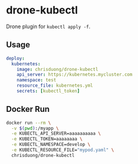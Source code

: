 # drone-kubectl

Drone plugin for `kubectl apply -f`.

## Usage

   ```yaml
   deploy:
     kubernetes:
       image: chrisduong/drone-kubectl
       api_server: https://kubernetes.mycluster.com
       namespace: test
       resource_file: kubernetes.yml
       secrets: [kubectl_token]
   ```

## Docker Run

```sh
docker run --rm \
  -v $(pwd):/myapp \
  -e KUBECTL_API_SERVER=aaaaaaaaaa \
  -e KUBECTL_TOKEN=aaaaaaaa \
  -e KUBECTL_NAMESPACE=develop \
  -e KUBECTL_RESOURCE_FILE="mypod.yaml" \
  chrisduong/drone-kubectl
```